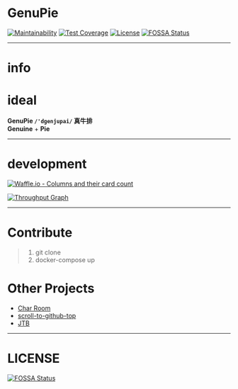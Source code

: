 # GenuPie
[![Maintainability](https://api.codeclimate.com/v1/badges/1d5684080c17f10e8ae9/maintainability)](https://codeclimate.com/github/oiahoon/Genupie/maintainability)
[![Test Coverage](https://api.codeclimate.com/v1/badges/1d5684080c17f10e8ae9/test_coverage)](https://codeclimate.com/github/oiahoon/Genupie/test_coverage)
[![License](https://img.shields.io/badge/License-MIT-blue.svg)](LICENSE)
[![FOSSA Status](https://app.fossa.io/api/projects/git%2Bgithub.com%2Foiahoon%2FGenupie.svg?type=shield)](https://app.fossa.io/projects/git%2Bgithub.com%2Foiahoon%2FGenupie?ref=badge_shield)

---
# info


# ideal
 **GenuPie `/'dgenjupai/` 真牛排** <br/>
**Genuine** + **Pie**

---


# development

[![Waffle.io - Columns and their card count](https://badge.waffle.io/oiahoon/Genupie.svg?columns=all)](http://waffle.io/oiahoon/Genupie)

[![Throughput Graph](https://graphs.waffle.io/oiahoon/Genupie/throughput.svg)](https://waffle.io/oiahoon/Genupie/metrics/throughput)

---
# Contribute

> 1. git clone
> 2. docker-compose up

# Other Projects

- [Char Room](https://github.com/cdphp/rails-poker)
- [scroll-to-github-top](https://github.com/oiahoon/scroll-to-github-top)
- [JTB](https://github.com/oiahoon/jtb)

---
# LICENSE
[![FOSSA Status](https://app.fossa.io/api/projects/git%2Bgithub.com%2Foiahoon%2FGenupie.svg?type=large)](https://app.fossa.io/projects/git%2Bgithub.com%2Foiahoon%2FGenupie?ref=badge_large)